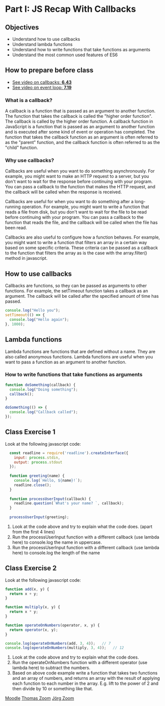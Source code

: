 # Part I: JS Recap With Callbacks

## Objectives

- Understand how to use callbacks
- Understand lambda functions
- Understand how to write functions that take functions as arguments
- Understand the most common used features of ES6

## How to prepare before class

- [See video on callbacks: **6.43**](https://www.youtube.com/watch?v=kz_vwAF4NHI&ab_channel=JamesQQuick)
- [See video on event loop: **7.19**](https://www.youtube.com/watch?v=lqLSNG_79lI&ab_channel=JamesQQuick)

### What is a callback?

A callback is a function that is passed as an argument to another function. The function that takes the callback is
called the "higher order function". The callback is called by the higher order function.
A callback function in JavaScript is a function that is passed as an argument to another function and is executed after
some kind of event or operation has completed. The function that takes the callback
function as an argument is often referred to as the "parent" function, and the callback function is often referred to as
the "child" function.

### Why use callbacks?

Callbacks are useful when you want to do something asynchronously. For example, you might want to make an HTTP request
to a server, but you don't want to wait for the response before continuing with your program. You can pass a callback to
the function that makes the HTTP request, and the callback will be called when the response is received.

Callbacks are useful for when you want to do something after a long-running operation. For example, you might want to
write a function that reads a file from disk, but you don't want to wait for the file to be read before continuing with
your program. You can pass a callback to the function that reads the file, and the callback will be called when the file
has been read.

Callbacks are also useful to configure how a function behaves. For example, you might want to write a function that
filters an array in a certain way based on some specific criteria. These criteria can be passed as a callback to the
function that filters the array as is the case with the array.filter() method in javascript.

## How to use callbacks

Callbacks are functions, so they can be passed as arguments to other functions. For example, the setTimeout function
takes a callback as an argument. The callback will be called after the specified amount of time has passed.

```Javascript
console.log("Hello you");
setTimeout(() => {
  console.log("Hello again");
}, 1000);
```

## Lambda functions

Lambda functions are functions that are defined without a name. They are also called anonymous functions. Lambda
functions are useful when you want to pass a function as an argument to another function.

### How to write functions that take functions as arguments

```Javascript
function doSomething(callback) {
  console.log("Doing something");
  callback();
}

doSomething(() => {
  console.log("Callback called");
});
```

## Class Exercise 1

Look at the following javascript code:

```Javascript
  const readline = require('readline').createInterface({
    input: process.stdin,
    output: process.stdout
  });
  
  function greeting(name) {
    console.log(`Hello, ${name}!`);
    readline.close();
  }
  
  function processUserInput(callback) {
    readline.question(`What's your name? `, callback);
  }
  
  processUserInput(greeting);
````

1. Look at the code above and try to explain what the code does. (apart from the first 4 lines)
2. Run the processUserInput function with a different callback (use lambda here) to console.log the name in uppercase.
3. Run the processUserInput function with a different callback (use lambda here) to console.log the length of the name

## Class Exercise 2

Look at the following javascript code:

```Javascript
function add(x, y) {
  return x + y;
}

function multiply(x, y) {
  return x * y;
}

function operateOnNumbers(operator, x, y) {
  return operator(x, y);
}

console.log(operateOnNumbers(add, 3, 4));   // 7
console.log(operateOnNumbers(multiply, 3, 4));   // 12
````

1. Look at the code above and try to explain what the code does.
2. Run the operateOnNumbers function with a different operator (use lambda here) to subtract the numbers.
3. Based on above code example write a function that takes two functions and an array of numbers, and returns an array
   with the result of applying each function to each number in the array. E.g. lift to the power of 2 and then divide by
   10 or something like that.

<seealso>
    <category ref="fsd">
        <a href="https://cphbusiness.mrooms.net/">Moodle</a>
        <a href="https://cphbusiness.zoom.us/my/thomashartmann?pwd=N3gzTFd6RENkUDNBaGR1bjJmajc4UT09">Thomas Zoom</a>
        <a href="https://plugins.jetbrains.com/plugin/20158-writerside/docs/local-build.html">Jörg Zoom</a>
    </category>
</seealso>